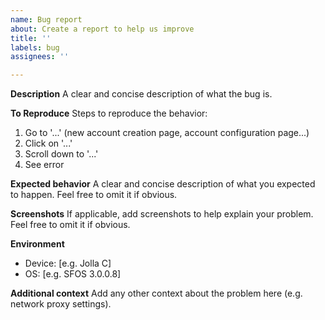 ```yaml
---
name: Bug report
about: Create a report to help us improve
title: ''
labels: bug
assignees: ''

---
```


**Description**
A clear and concise description of what the bug is.

**To Reproduce**
Steps to reproduce the behavior:
1. Go to '...' (new account creation page, account configuration page...)
2. Click on '...'
3. Scroll down to '...'
4. See error

**Expected behavior**
A clear and concise description of what you expected to happen. Feel free to omit it if obvious.

**Screenshots**
If applicable, add screenshots to help explain your problem. Feel free to omit it if obvious.

**Environment**
 - Device: [e.g. Jolla C]
 - OS: [e.g. SFOS 3.0.0.8]

**Additional context**
Add any other context about the problem here (e.g. network proxy settings).
